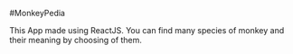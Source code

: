 #MonkeyPedia

This App made using ReactJS. You can find many species of monkey and their meaning by choosing of them.
